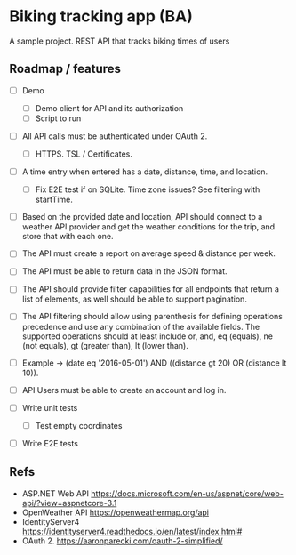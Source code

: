# Biking tracking app (BA)

A sample project. REST API that tracks biking times of users

## Roadmap / features

- [ ] Demo
    - [ ] Demo client for API and its authorization
    - [ ] Script to run
- [ ] All API calls must be authenticated under OAuth 2.
    - [ ] HTTPS. TSL / Certificates. 
- [ ] A time entry when entered has a date, distance, time, and location.
    - [ ] Fix E2E test if on SQLite. Time zone issues? See filtering with startTime.
- [ ] Based on the provided date and location, API should connect to a weather API provider and get the weather conditions for the trip, and store that with each one.
- [ ] The API must create a report on average speed & distance per week.
- [ ] The API must be able to return data in the JSON format.
- [ ] The API should provide filter capabilities for all endpoints that return a list of elements, as well should be able to support pagination.
- [ ] The API filtering should allow using parenthesis for defining operations precedence and use any combination of the available fields. The supported operations should at least include or, and, eq (equals), ne (not equals), gt (greater than), lt (lower than).
- [ ] Example -> (date eq '2016-05-01') AND ((distance gt 20) OR (distance lt 10)).
- [ ] API Users must be able to create an account and log in.
- [ ] Write unit tests
    - [ ] Test empty coordinates
- [ ] Write E2E tests


## Refs

- ASP.NET Web API https://docs.microsoft.com/en-us/aspnet/core/web-api/?view=aspnetcore-3.1
- OpenWeather API https://openweathermap.org/api
- IdentityServer4 https://identityserver4.readthedocs.io/en/latest/index.html#
- OAuth 2. https://aaronparecki.com/oauth-2-simplified/


